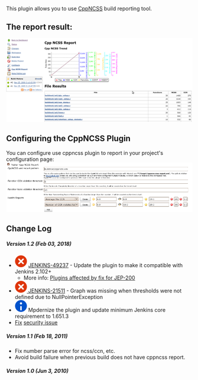 
This plugin allows you to use [CppNCSS](http://cppncss.sourceforge.net/)
build reporting tool.

## The report result:

![](docs/images/cppncssreport.png)

## Configuring the CppNCSS Plugin

You can configure use cppncss plugin to report in your project's
configuration page:
![](docs/images/cppncss.png)

## Change Log

##### Version 1.2 (Feb 03, 2018)

-   ![(error)](docs/images/error.svg) [JENKINS-49237](https://issues.jenkins-ci.org/browse/JENKINS-49237) -
    Update the plugin to make it compatible with Jenkins 2.102+
    -   More info: [Plugins affected by fix for
        JEP-200](https://wiki.jenkins.io/display/JENKINS/Plugins+affected+by+fix+for+JEP-200)
-   [![(error)](docs/images/error.svg) JENKINS-21511](https://issues.jenkins-ci.org/browse/JENKINS-21511) -
    Graph was missing when thresholds were not defined due to
    NullPointerException
-   ![(info)](docs/images/information.svg) Mpdernize
    the plugin and update minimum Jenkins core requirement to 1.651.3
-   [Fix](https://jenkins.io/security/advisory/2018-02-26/#SECURITY-712)
    [security
    issue](https://jenkins.io/security/advisory/2018-02-26/#SECURITY-712)

##### Version 1.1 (Feb 18, 2011)

-   Fix number parse error for ncss/ccn, etc.
-   Avoid build failure when previous build does not have cppncss
    report.

##### Version 1.0 (Jun 3, 2010)
